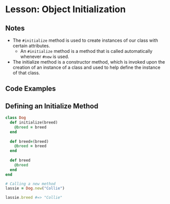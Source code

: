 # Lesson: Object Initialization

## Notes

- The `#initialize` method is used to create instances of our class with certain attributes.
  - An `#initialize` method is a method that is called automatically whenever `#new` is used.
- The initialize method is a constructor method, which is invoked upon the creation of an instance of a class and used to help define the instance of that class.

## Code Examples

## Defining an Initialize Method

```ruby
class Dog
  def initialize(breed)
    @breed = breed
  end
  
  def breed=(breed)
    @breed = breed
  end
  
  def breed
    @breed
  end
end

# Calling a new method
lassie = Dog.new("Collie")

lassie.breed #=> "Collie"
```
